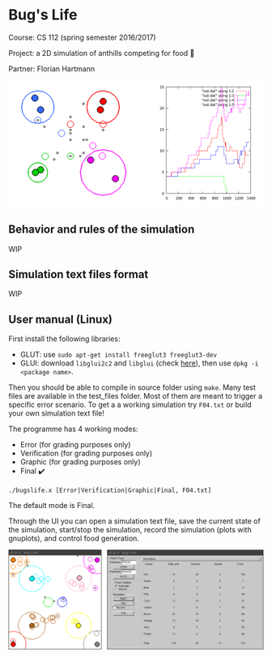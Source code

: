 # Bug's Life

Course: CS 112 (spring semester 2016/2017)

Project: a 2D simulation of anthills competing for food 🐜

Partner: Florian Hartmann

![Alt](pic_0.PNG)

## Behavior and rules of the simulation

WIP

## Simulation text files format

WIP

## User manual (Linux)

First install the following libraries:

- GLUT: use `sudo apt-get install freeglut3 freeglut3-dev`
- GLUI: download `libglui2c2` and `libglui` (check [here](http://www.rpmseek.com/index.html?hl=com)), then use `dpkg -i <package name>`.

Then you should be able to compile in source folder using `make`. Many test files are available in the test_files folder. Most of them are meant to trigger a specific error scenario. To get a a working simulation try `F04.txt` or build your own simulation text file! 

The programme has 4 working modes:

- Error (for grading purposes only)
- Verification (for grading purposes only)
- Graphic (for grading purposes only)
- Final ✔️

`./bugslife.x [Error|Verification|Graphic|Final, F04.txt]`

The default mode is Final.

Through the UI you can open a simulation text file, save the current state of the simulation, start/stop the simulation, record the simulation (plots with gnuplots), and control food generation.

![Alt](pic_3.png)

